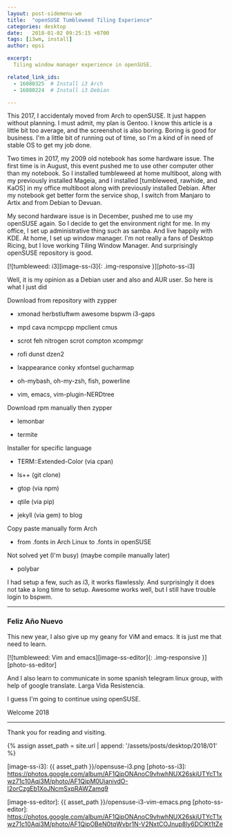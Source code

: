 ```yaml
---
layout: post-sidemenu-wm
title:  "openSUSE Tumbleweed Tiling Experience"
categories: desktop
date:   2018-01-02 09:25:15 +0700
tags: [i3wm, install]
author: epsi

excerpt:
  Tiling window manager experience in openSUSE.

related_link_ids:
  - 16080325  # Install i3 Arch
  - 16080224  # Install i3 Debian

---
```


This 2017, I accidentaly moved from Arch to openSUSE. It just happen without
planning. I must admit, my plan is Gentoo. I know this article is a little bit too average, and the screenshot is also
boring. Boring is good for business. I'm a little bit of running out of time,
so I'm a kind of in need of stable OS to get my job done.

Two times in 2017, my 2009 old notebook has some hardware issue. The first
time is in August, this event pushed me to use other computer other than my notebook. So I installed
tumbleweed at home multiboot, along with my previously installed Mageia, and I
installed [tumbleweed, rawhide, and KaOS] in my office multiboot along with previously installed Debian. After my notebook get better form the service shop, I switch from Manjaro to Artix and from Debian to Devuan.

My second hardware issue is in December, pushed me to use my openSUSE
again. So I decide to get the environment right for me. In my office, I set up
administrative thing such as samba. And live happily with KDE. At home, I set
up window manager. I'm not really a fans of Desktop Ricing, but I love working
Tiling Window Manager. And surprisingly openSUSE repository is good.

[![tumbleweed: i3][image-ss-i3]{: .img-responsive }][photo-ss-i3]

Well, it is my opinion as a Debian user and also and AUR user. So here is what I just did

Download from repository with zypper

* xmonad herbstluftwm awesome bspwm i3-gaps 

* mpd cava ncmpcpp mpclient cmus

* scrot feh nitrogen scrot compton xcompmgr

* rofi dunst dzen2

* lxappearance conky xfontsel gucharmap  

* oh-mybash, oh-my-zsh, fish, powerline

* vim, emacs, vim-plugin-NERDtree


Download rpm manually then zypper

* lemonbar

* termite


Installer for specific language

* TERM::Extended-Color (via cpan)

* ls++ (git clone)

* gtop (via npm)

* qtile (via pip)

* jekyll (via gem) to blog


Copy paste manually form Arch

* from .fonts in Arch Linux to .fonts in openSUSE

Not solved yet (I'm busy) (maybe compile manually later)

* polybar

I had setup a few, such as i3, it works flawlessly. And surprisingly it does
not take a long time to setup. Awesome works well, but I still have trouble
login to bspwm.

-- -- --

### Feliz Año Nuevo

This new year, I also give up my geany for ViM and emacs.
It is just me that need to learn.

[![tumbleweed: Vim and emacs][image-ss-editor]{: .img-responsive }][photo-ss-editor]

And I also learn to communicate in some spanish telegram linux group, with help of
google translate. Larga Vida Resistencia.

I guess I'm going to continue using openSUSE.

Welcome 2018

-- -- --

Thank you for reading and visiting.


[//]: <> ( -- -- -- links below -- -- -- )
{% assign asset_path = site.url | append: '/assets/posts/desktop/2018/01' %}

[image-ss-i3]: {{ asset_path }}/opensuse-i3.png
[photo-ss-i3]: https://photos.google.com/album/AF1QipONAnoC9vhwhNUX26skiUTYcT1xwz71c10Aqi3M/photo/AF1QipM0UianivdO-I2orCzgEb1XoJNcmSxpRAWZamq9

[image-ss-editor]: {{ asset_path }}/opensuse-i3-vim-emacs.png
[photo-ss-editor]: https://photos.google.com/album/AF1QipONAnoC9vhwhNUX26skiUTYcT1xwz71c10Aqi3M/photo/AF1QipOBeN0tqWvbr1N-V2NxtCOJnup8ly6DCIKt1tZe


